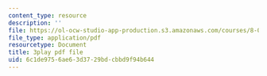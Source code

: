 ```yaml
---
content_type: resource
description: ''
file: https://ol-ocw-studio-app-production.s3.amazonaws.com/courses/8-01sc-classical-mechanics-fall-2016/6c1de9756ae63d3729bdcbbd9f94b644_63U4_OxohOw.pdf
file_type: application/pdf
resourcetype: Document
title: 3play pdf file
uid: 6c1de975-6ae6-3d37-29bd-cbbd9f94b644
---
```

